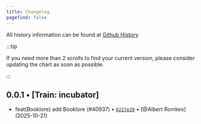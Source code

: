 ```yaml
---
title: Changelog
pagefind: false
---
```


All history information can be found at [Github History](https://github.com/trueforge-org/truecharts/commits/master/charts/incubator/booklore)

:::tip

If you need more than 2 scrolls to find your current version, please consider updating the chart as soon as possible.

:::

## 0.0.1 • [Train: incubator]

- feat(Booklore) add Booklore (#40937) • [`6227e28`](https://github.com/trueforge-org/truecharts/commit/6227e2882d5fa1dc2d34cf89abf67c44d0b384c2) • [@Albert Romkes] (2025-10-21)
